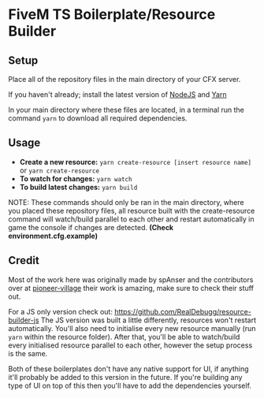 # FiveM TS Boilerplate/Resource Builder
## Setup
Place all of the repository files in the main directory of your CFX server.

If you haven't already; install the latest version of [NodeJS](https://nodejs.org/en/) and [Yarn](https://classic.yarnpkg.com/lang/en/docs/install/#mac-stable)

In your main directory where these files are located, in a terminal run the command `yarn` to download all required dependencies.

## Usage
- **Create a new resource:** `yarn create-resource [insert resource name]` or `yarn create-resource`
- **To watch for changes:** `yarn watch`
- **To build latest changes:** `yarn build`

NOTE: These commands should only be ran in the main directory, where you placed these repository files, all resource built with the create-resource command will watch/build parallel to each other and restart automatically in game the console if changes are detected. **(Check environment.cfg.example)**

## Credit
Most of the work here was originally made by spAnser and the contributors over at [pioneer-village](https://github.com/spAnser/pioneer-village) their work is amazing, make sure to check their stuff out.

For a JS only version check out: https://github.com/RealDebugg/resource-builder-js
The JS version was built a little differently, resources won't restart automatically. You'll also need to initialise every new resource manually (run `yarn` within the resource folder). After that, you'll be able to watch/build every initialised resource parallel to each other, however the setup process is the same.

Both of these boilerplates don't have any native support for UI, if anything it'll probably be added to this version in the future. If you're building any type of UI on top of this then you'll have to add the dependencies yourself.
